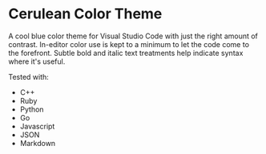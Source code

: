 # Cerulean Color Theme

A cool blue color theme for Visual Studio Code with just the right amount of contrast. In-editor color use is kept to a minimum to let the code come to the forefront. Subtle bold and italic text treatments help indicate syntax where it's useful.

Tested with:

- C++
- Ruby
- Python
- Go
- Javascript
- JSON
- Markdown
